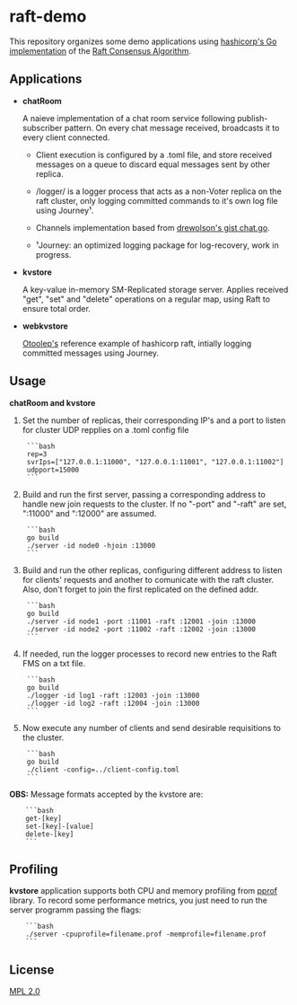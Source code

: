 # raft-demo

This repository organizes some demo applications using [hashicorp's Go implementation](https://github.com/hashicorp/raft) of the [Raft Consensus Algorithm](https://raft.github.io).

## Applications

* **chatRoom**
	
	A naieve implementation of a chat room service following publish-subscriber pattern. On every chat message received, broadcasts it to every client connected.
	
	- Client execution is configured by a .toml file, and store received messages on a queue to discard equal messages sent by other replica.

	- /logger/ is a logger process that acts as a non-Voter replica on the raft cluster, only logging committed commands to it's own log file using Journey¹.

	- Channels implementation based from [drewolson's gist chat.go](https://gist.github.com/drewolson/3950226).
	
	- ¹Journey: an optimized logging package for log-recovery, work in progress.

* **kvstore**
	
	A key-value in-memory SM-Replicated storage server. Applies received "get", "set" and "delete" operations on a regular map, using Raft to ensure total order.

* **webkvstore**
	
	[Otoolep's](https://github.com/otoolep/hraftd) reference example of hashicorp raft, intially logging committed messages using Journey.

## Usage

**chatRoom and kvstore** 

1. Set the number of replicas, their corresponding IP's and a port to listen for cluster UDP repplies on a .toml config file

		```bash
		rep=3
		svrIps=["127.0.0.1:11000", "127.0.0.1:11001", "127.0.0.1:11002"]
		udpport=15000
		```

2. Build and run the first server, passing a corresponding address to handle new join requests to the cluster. If no "-port" and "-raft" are set, ":11000" and ":12000" are assumed.
	
		```bash
		go build
		./server -id node0 -hjoin :13000
		```

3. Build and run the other replicas, configuring different address to listen for clients' requests and another to comunicate with the raft cluster. Also, don't forget to join the first replicated on the defined addr.
	
		```bash
		go build
		./server -id node1 -port :11001 -raft :12001 -join :13000
		./server -id node2 -port :11002 -raft :12002 -join :13000
		```

4. If needed, run the logger processes to record new entries to the Raft FMS on a txt file.
	
		```bash
		go build
		./logger -id log1 -raft :12003 -join :13000
		./logger -id log2 -raft :12004 -join :13000
		```

5. Now execute any number of clients and send desirable requisitions to the cluster.

		```bash
		go build
		./client -config=../client-config.toml
		```

**OBS:** Message formats accepted by the kvstore are:

		```bash
		get-[key]
		set-[key]-[value]
		delete-[key]
		``` 

## Profiling

**kvstore** application supports both CPU and memory profiling from [pprof](https://golang.org/pkg/runtime/pprof/) library. To record some performance metrics, you just need to run the server programm passing the flags:

		```bash
		./server -cpuprofile=filename.prof -memprofile=filename.prof
		```

## License
[MPL 2.0](https://www.mozilla.org/en-US/MPL/2.0/)